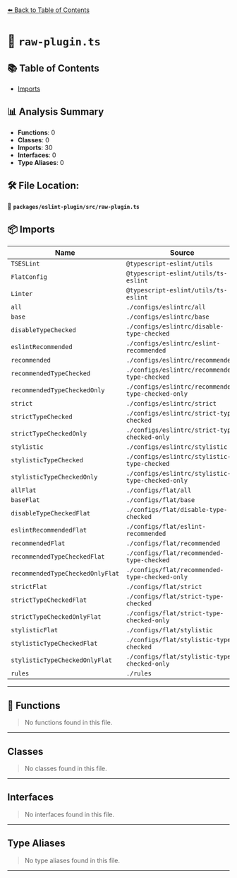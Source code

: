 [⬅️ Back to Table of Contents](../../../index.md)

# 📄 `raw-plugin.ts`

## 📚 Table of Contents

- [Imports](#imports)

## 📊 Analysis Summary

- **Functions**: 0
- **Classes**: 0
- **Imports**: 30
- **Interfaces**: 0
- **Type Aliases**: 0

## 🛠️ File Location:
📂 **`packages/eslint-plugin/src/raw-plugin.ts`**

## 📦 Imports

| Name | Source |
|------|--------|
| `TSESLint` | `@typescript-eslint/utils` |
| `FlatConfig` | `@typescript-eslint/utils/ts-eslint` |
| `Linter` | `@typescript-eslint/utils/ts-eslint` |
| `all` | `./configs/eslintrc/all` |
| `base` | `./configs/eslintrc/base` |
| `disableTypeChecked` | `./configs/eslintrc/disable-type-checked` |
| `eslintRecommended` | `./configs/eslintrc/eslint-recommended` |
| `recommended` | `./configs/eslintrc/recommended` |
| `recommendedTypeChecked` | `./configs/eslintrc/recommended-type-checked` |
| `recommendedTypeCheckedOnly` | `./configs/eslintrc/recommended-type-checked-only` |
| `strict` | `./configs/eslintrc/strict` |
| `strictTypeChecked` | `./configs/eslintrc/strict-type-checked` |
| `strictTypeCheckedOnly` | `./configs/eslintrc/strict-type-checked-only` |
| `stylistic` | `./configs/eslintrc/stylistic` |
| `stylisticTypeChecked` | `./configs/eslintrc/stylistic-type-checked` |
| `stylisticTypeCheckedOnly` | `./configs/eslintrc/stylistic-type-checked-only` |
| `allFlat` | `./configs/flat/all` |
| `baseFlat` | `./configs/flat/base` |
| `disableTypeCheckedFlat` | `./configs/flat/disable-type-checked` |
| `eslintRecommendedFlat` | `./configs/flat/eslint-recommended` |
| `recommendedFlat` | `./configs/flat/recommended` |
| `recommendedTypeCheckedFlat` | `./configs/flat/recommended-type-checked` |
| `recommendedTypeCheckedOnlyFlat` | `./configs/flat/recommended-type-checked-only` |
| `strictFlat` | `./configs/flat/strict` |
| `strictTypeCheckedFlat` | `./configs/flat/strict-type-checked` |
| `strictTypeCheckedOnlyFlat` | `./configs/flat/strict-type-checked-only` |
| `stylisticFlat` | `./configs/flat/stylistic` |
| `stylisticTypeCheckedFlat` | `./configs/flat/stylistic-type-checked` |
| `stylisticTypeCheckedOnlyFlat` | `./configs/flat/stylistic-type-checked-only` |
| `rules` | `./rules` |


---

## 🔧 Functions

> No functions found in this file.


---

## Classes

> No classes found in this file.


---

## Interfaces

> No interfaces found in this file.


---

## Type Aliases

> No type aliases found in this file.


---
